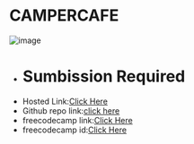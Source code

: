 # CAMPERCAFE
![image](https://github.com/namishagurunani/CAMPERCAFE/assets/126158413/230edcc2-3043-42b6-94e6-54b0044fa3d7)
- # Sumbission Required
- Hosted Link:[Click Here](https://namishagurunani.github.io/CAMPERCAFE/day1/index.html)
- Github repo link:[click here](https://github.com/namishagurunani/CAMPERCAFE)
- freecodecamp link:[Click Here](https://www.freecodecamp.org/learn/2022/responsive-web-design/learn-basic-css-by-building-a-cafe-menu/step-91)
- freecodecamp id:[Click Here](https://www.freecodecamp.org/namisha_gurunani)
